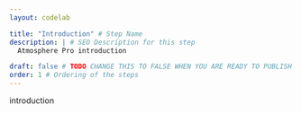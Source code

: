 ```yaml
---
layout: codelab

title: "Introduction" # Step Name
description: | # SEO Description for this step
  Atmosphere Pro introduction

draft: false # TODO CHANGE THIS TO FALSE WHEN YOU ARE READY TO PUBLISH THE PAGE
order: 1 # Ordering of the steps
---
```


introduction